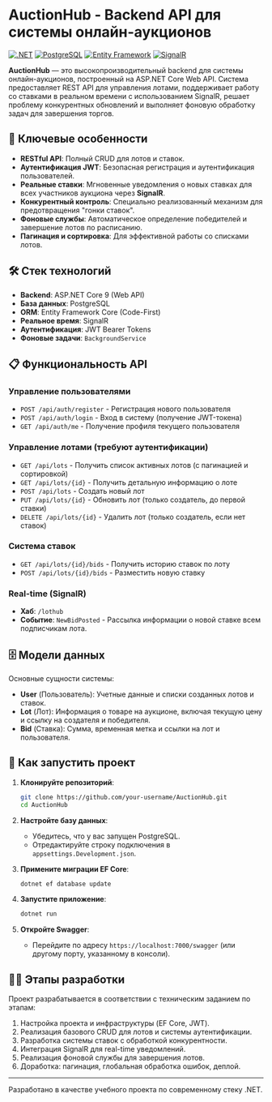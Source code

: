 # AuctionHub - Backend API для системы онлайн-аукционов

[![.NET](https://img.shields.io/badge/.NET-9-512BD4?logo=dotnet)](https://dotnet.microsoft.com/)
[![PostgreSQL](https://img.shields.io/badge/PostgreSQL-4169E1?logo=postgresql)](https://www.postgresql.org/)
[![Entity Framework](https://img.shields.io/badge/EF%20Core-512BD4?logo=dotnet)](https://learn.microsoft.com/ef/core/)
[![SignalR](https://img.shields.io/badge/SignalR-512BD4?logo=dotnet)](https://learn.microsoft.com/aspnet/core/signalr/)

**AuctionHub** — это высокопроизводительный backend для системы онлайн-аукционов, построенный на ASP.NET Core Web API. Система предоставляет REST API для управления лотами, поддерживает работу со ставками в реальном времени с использованием SignalR, решает проблему конкурентных обновлений и выполняет фоновую обработку задач для завершения торгов.

## 🚀 Ключевые особенности

- **RESTful API**: Полный CRUD для лотов и ставок.
- **Аутентификация JWT**: Безопасная регистрация и аутентификация пользователей.
- **Реальные ставки**: Мгновенные уведомления о новых ставках для всех участников аукциона через **SignalR**.
- **Конкурентный контроль**: Специально реализованный механизм для предотвращения "гонки ставок".
- **Фоновые службы**: Автоматическое определение победителей и завершение лотов по расписанию.
- **Пагинация и сортировка**: Для эффективной работы со списками лотов.

## 🛠 Стек технологий

- **Backend**: ASP.NET Core 9 (Web API)
- **База данных**: PostgreSQL
- **ORM**: Entity Framework Core (Code-First)
- **Реальное время**: SignalR
- **Аутентификация**: JWT Bearer Tokens
- **Фоновые задачи**: `BackgroundService`

## 📋 Функциональность API

### Управление пользователями
- `POST /api/auth/register` - Регистрация нового пользователя
- `POST /api/auth/login` - Вход в систему (получение JWT-токена)
- `GET /api/auth/me` - Получение профиля текущего пользователя

### Управление лотами (требуют аутентификации)
- `GET /api/lots` - Получить список активных лотов (с пагинацией и сортировкой)
- `GET /api/lots/{id}` - Получить детальную информацию о лоте
- `POST /api/lots` - Создать новый лот
- `PUT /api/lots/{id}` - Обновить лот (только создатель, до первой ставки)
- `DELETE /api/lots/{id}` - Удалить лот (только создатель, если нет ставок)

### Система ставок
- `GET /api/lots/{id}/bids` - Получить историю ставок по лоту
- `POST /api/lots/{id}/bids` - Разместить новую ставку

### Real-time (SignalR)
- **Хаб**: `/lothub`
- **Событие**: `NewBidPosted` - Рассылка информации о новой ставке всем подписчикам лота.

## 🗄 Модели данных

Основные сущности системы:
- **User** (Пользователь): Учетные данные и списки созданных лотов и ставок.
- **Lot** (Лот): Информация о товаре на аукционе, включая текущую цену и ссылку на создателя и победителя.
- **Bid** (Ставка): Сумма, временная метка и ссылки на лот и пользователя.

## 🚦 Как запустить проект

1. **Клонируйте репозиторий**:
   ```bash
   git clone https://github.com/your-username/AuctionHub.git
   cd AuctionHub
   

2. **Настройте базу данных**:
   - Убедитесь, что у вас запущен PostgreSQL.
   - Отредактируйте строку подключения в `appsettings.Development.json`.

3. **Примените миграции EF Core**:
   ```bash
   dotnet ef database update
   ```

4. **Запустите приложение**:
   ```bash
   dotnet run
   ```

5. **Откройте Swagger**:
   - Перейдите по адресу `https://localhost:7000/swagger` (или другому порту, указанному в консоли).

## 👨‍💻 Этапы разработки

Проект разрабатывается в соответствии с техническим заданием по этапам:
1. Настройка проекта и инфраструктуры (EF Core, JWT).
2. Реализация базового CRUD для лотов и системы аутентификации.
3. Разработка системы ставок с обработкой конкурентности.
4. Интеграция SignalR для real-time уведомлений.
5. Реализация фоновой службы для завершения лотов.
6. Доработка: пагинация, глобальная обработка ошибок, деплой.

---
Разработано в качестве учебного проекта по современному стеку .NET.
